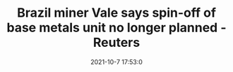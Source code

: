---
"title": "Brazil miner Vale says spin-off of base metals unit no longer planned - Reuters"
"date": "2021-10-7 17:53:0"
"feed_name": "GOOGLENEWSMINING"
"feed_website": "https://news.google.com/search?q=mining%2Bincident&hl=en-US&gl=US&ceid=US:en"
"feed_rss": "https://news.google.com/rss/search?q=mining%2Bincident&hl=en-US&gl=US&ceid=US:en"
"link": "https://www.reuters.com/business/brazil-miner-vale-says-spin-off-base-metals-unit-no-longer-planned-2021-10-07/"
"source": "{'href': 'https://www.reuters.com', 'title': 'Reuters'}"
"file": "_posts/2021-1-1-5e2f6f193687d0ae4309ad847d1b46c8697b98f5.md"
"accident": "0"
"drilling": "0"
"dead": "0"
"injured": "0"
"arrested": "0"
"place": "unknown place"
"where": "unknown site"
"causes": "unknown"
"place_uri": "unknown place"
---